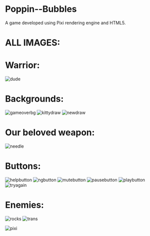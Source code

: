 Poppin--Bubbles
===============

A game developed using Pixi rendering engine and HTML5.

ALL IMAGES:
===========
Warrior:
========
![dude](https://f.cloud.github.com/assets/4090353/474406/9fc32794-b768-11e2-9ee6-fafdc668ad3e.png)

Backgrounds:
============
![gameoverbg](https://f.cloud.github.com/assets/4090353/474408/ad9972e2-b768-11e2-969e-08385491f918.png)
![kittydraw](https://f.cloud.github.com/assets/4090353/474411/b5210e94-b768-11e2-8213-98e335f90bfe.jpg)
![newdraw](https://f.cloud.github.com/assets/4090353/474415/d28cc9c8-b768-11e2-8ca5-dae396dc13fb.jpg)

Our beloved weapon:
===================
![needle](https://f.cloud.github.com/assets/4090353/474414/ceff2fa8-b768-11e2-8e1e-cbf536fcd094.png)

Buttons:
========
![helpbutton](https://f.cloud.github.com/assets/4090353/474409/b143d78e-b768-11e2-90b0-edb921460c31.png)
![ngbutton](https://f.cloud.github.com/assets/4090353/474417/d581e6ae-b768-11e2-8577-a7a4c77b37c6.jpg)
![mutebutton](https://f.cloud.github.com/assets/4090353/474413/cbd2a76a-b768-11e2-89bb-86a4ba6c8460.jpg)
![pausebutton](https://f.cloud.github.com/assets/4090353/474418/d8ce552c-b768-11e2-808b-55e57ed503d9.jpg)
![playbutton](https://f.cloud.github.com/assets/4090353/474420/e3851f32-b768-11e2-8a18-c2f56c314994.png)
![tryagain](https://f.cloud.github.com/assets/4090353/474425/f077cbb8-b768-11e2-820d-3584f2518da3.png)

Enemies:
========
![rocks](https://f.cloud.github.com/assets/4090353/474422/e9f9acde-b768-11e2-9ec2-92ad40971793.png)
![trans](https://f.cloud.github.com/assets/4090353/474423/ecdcfadc-b768-11e2-9851-805681368fd5.png)

![pixi](https://f.cloud.github.com/assets/4090353/474419/dc527764-b768-11e2-99bf-8c52802c05e9.png)
